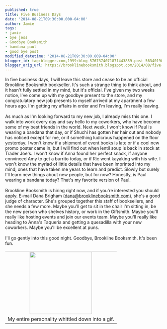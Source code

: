 ```yaml
---
published: true
title: Five Business Days
date: '2014-08-21T09:30:00.000-04:00'
author: Jamie
tags:
- jamie
- bye jess
- Goodbye Booksmith
- bandana paul
- good bye post
modified_datetime: '2014-08-21T09:30:00.809-04:00'
blogger_id: tag:blogger.com,1999:blog-5767374071871443859.post-5634019007354957223
blogger_orig_url: https://brooklinebooksmith.blogspot.com/2014/08/five-business-days.html
---
```


In five business days, I will leave this store and cease to be an official Brookline Booksmith bookseller. It's such a strange thing to think about, and it hasn't fully settled in my mind, but it's official. I've given my two weeks notice, I've come up with my goodbye present to the store, and my congratulatory new job presents to myself arrived at my apartment a few hours ago. I'm getting my affairs in order and I'm leaving, I'm really leaving.<br /><br />As much as I'm looking forward to my new job, I already miss this one. I walk into work every day and say hello to my coworkers, who have become some of my best friends in the world. Next week, I won't know if Paul is wearing a bandana that day, or if Shuchi has gotten her hair cut and nobody has noticed except for me, or if something ludicrous happened on the floor yesterday. I won't know if a shipment of event books is late or if a cool new promo poster came in, but I will find out when lentil soup is back in stock at Trader Joe's. I won't know if Anna found her perfect snack, if anyone convinced Amy to get a burrito today, or if Ric went kayaking with his wife. I won't know the myriad of little details that have been imprinted into my mind, ones that have taken me years to learn and predict. Slowly but surely I'll learn new things about new people, but for now? Honestly, is Paul wearing a bandana today? That's my favorite version of Paul.<br /><br />Brookline Booksmith is hiring right now, and if you're interested you should apply. E-mail Dana Brigham (dana@brooklinebooksmith.com), she's a good judge of character. She's grouped together this staff of booksellers, and she needs a few more. Maybe you'll get to sit in the chair I'm sitting in, be the new person who shelves history, or work in the Giftsmith. Maybe you'll really like hosting events and join our events team. Maybe you'll really like heading to Anna's Taqueria and getting a quesadilla with your new coworkers. Maybe you'll be excellent at puns.<br /><br />I'll go gently into this good night. Goodbye, Brookline Booksmith. It's been fun.<br /><table align="center" cellpadding="0" cellspacing="0" class="tr-caption-container" style="margin-left: auto; margin-right: auto; text-align: center;"><tbody><tr><td style="text-align: center;"><img atl="Gif" src="https://giffer.co/g/C7Fiw9bK.gif" height="200" style="margin-left: auto; margin-right: auto;" width="200" /></td></tr><tr><td class="tr-caption" style="text-align: center;">My entire personality whittled down into a gif.</td></tr></tbody></table>